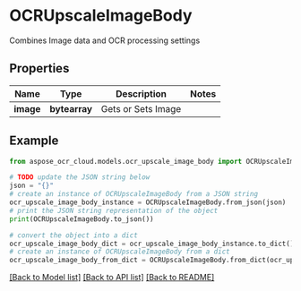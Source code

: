 # OCRUpscaleImageBody

Combines Image data and OCR processing settings

## Properties

Name | Type | Description | Notes
------------ | ------------- | ------------- | -------------
**image** | **bytearray** | Gets or Sets Image | 

## Example

```python
from aspose_ocr_cloud.models.ocr_upscale_image_body import OCRUpscaleImageBody

# TODO update the JSON string below
json = "{}"
# create an instance of OCRUpscaleImageBody from a JSON string
ocr_upscale_image_body_instance = OCRUpscaleImageBody.from_json(json)
# print the JSON string representation of the object
print(OCRUpscaleImageBody.to_json())

# convert the object into a dict
ocr_upscale_image_body_dict = ocr_upscale_image_body_instance.to_dict()
# create an instance of OCRUpscaleImageBody from a dict
ocr_upscale_image_body_from_dict = OCRUpscaleImageBody.from_dict(ocr_upscale_image_body_dict)
```
[[Back to Model list]](../README.md#documentation-for-models) [[Back to API list]](../README.md#documentation-for-api-endpoints) [[Back to README]](../README.md)


